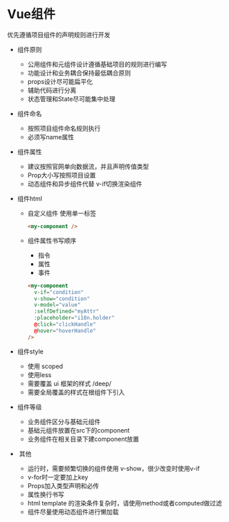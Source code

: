 # Vue组件

优先遵循项目组件的声明规则进行开发

- 组件原则

  - 公用组件和元组件设计遵循基础项目的规则进行编写
  - 功能设计和业务耦合保持最低耦合原则
  - props设计尽可能扁平化
  - 辅助代码进行分离
  - 状态管理和State尽可能集中处理

- 组件命名

  - 按照项目组件命名规则执行
  - 必须写name属性

- 组件属性

  - 建议按照官网单向数据流，并且声明传值类型
  - Prop大小写按照项目设置
  - 动态组件和异步组件代替 v-if切换渲染组件

- 组件html

  - 自定义组件 使用单一标签

    ```html
    <my-component />
    ```

  - 组件属性书写顺序

    - 指令
    - 属性
    - 事件

    ```html
    <my-component
      v-if="condition"
      v-show="condition"   
      v-model="value"
      :selfDefined="myAttr"
      :placeholder="i18n.holder"
      @click="clickHandle"
      @hover="hoverHandle"
    />
    ```

- 组件style

  - 使用 scoped 
  - 使用less
  - 需要覆盖 ui 框架的样式 /deep/
  - 需要全局覆盖的样式在根组件下引入

- 组件等级

  - 业务组件区分与基础元组件
  - 基础元组件放置在src下的component
  - 业务组件在相关目录下建component放置

- ​	其他

  - 运行时，需要频繁切换的组件使用 v-show，很少改变时使用v-if
  - v-for时一定要加上key
  - Props加入类型声明和必传
  - 属性换行书写
  - html template 的渲染条件复杂时，请使用method或者computed做过滤
  - 组件尽量使用动态组件进行懒加载